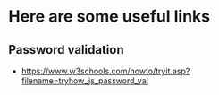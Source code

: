 # Here are some useful links

## Password validation
* https://www.w3schools.com/howto/tryit.asp?filename=tryhow_js_password_val